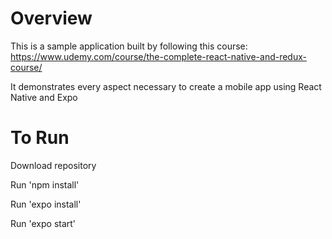 # Overview

This is a sample application built by following this course: https://www.udemy.com/course/the-complete-react-native-and-redux-course/

It demonstrates every aspect necessary to create a mobile app using React Native and Expo

# To Run

Download repository

Run 'npm install'

Run 'expo install'

Run 'expo start'
